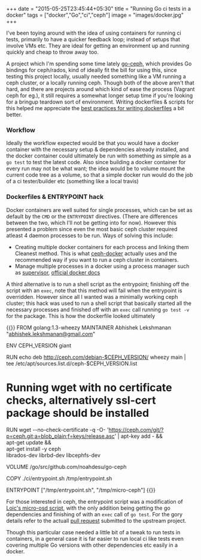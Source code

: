 +++
date = "2015-05-25T23:45:44+05:30"
title = "Running Go ci tests in a docker"
tags = ["docker","Go","ci","ceph"]
image = "images/docker.jpg"
+++

I've been toying around with the idea of using containers for running
ci tests, primarily to have a quicker feedback loop; instead of setups
that involve VMs etc. They are ideal for getting an environment up and
running quickly and cheap to throw away too.

A project which I'm spending some time lately [go-ceph][1], which provides
Go bindings for ceph/rados, kind of ideally fit the bill for using
this, since testing this project locally, usually needed something
like a VM running a ceph cluster, or a locally running ceph. Though
both of the above aren't that hard, and there are projects around
which kind of ease the process (Vagrant ceph for eg.), it still
requires a somewhat longer setup time if you're looking for a bringup
teardown sort of environment. Writing dockerfiles & scripts for this
helped me appreciate the [best practices for writing dockerfiles][2] a
bit better.

### Workflow
Ideally the workflow expected would be that you would have
a docker container with the necessary setup & dependencies already
installed, and the docker container could ultimately be run with
something as simple as a `go test` to test the latest code. Also since
building a docker container for every run may not be what want; the
idea would be to volume mount the current code tree as a volume, so
that a simple docker run would do the job of a ci tester/builder etc
(something like a local travis)

### Dockerfiles & ENTRYPOINT hack

Docker containers are well suited for single processes, which can be
set as default by the `CMD` or the `ENTRYPOINT` directives. (There are
differences between the two, which I'll not be getting into for
now). However this presented a problem since even the most basic ceph cluster required atleast 4 daemon processes to be run. Ways of solving this include:

- Creating multiple docker containers for each process and linking them
Cleanest method. This is what [ceph-docker][3] actually uses and the recommended way if you want to run a ceph cluster in containers.
- Manage multiple processes in a docker using a process manager such as [supervisor][4], [official docker docs][5]

A third alternative is to run a shell script as the entrypoint; finishing off the script with an `exec`, note that this method will fail when the entrypoint is overridden. However since all I wanted was a minimally working ceph cluster; this hack was used to run a shell script that basically started all the necessary processes and finished off with an `exec` call running `go test -v` for the package. This is how the dockerfile looked ultimately


{{<highlight docker>}}
FROM golang:1.3-wheezy
MAINTAINER Abhishek Lekshmanan "abhishek.lekshmanan@gmail.com"

ENV CEPH_VERSION giant

RUN echo deb http://ceph.com/debian-$CEPH_VERSION/ wheezy main | tee /etc/apt/sources.list.d/ceph-$CEPH_VERSION.list

# Running wget with no certificate checks, alternatively ssl-cert package should be installed
RUN wget --no-check-certificate -q -O- 'https://ceph.com/git/?p=ceph.git;a=blob_plain;f=keys/release.asc' | apt-key add - &&\
    apt-get update && \
    apt-get install -y ceph \
    librados-dev librbd-dev libcephfs-dev

VOLUME /go/src/github.com/noahdesu/go-ceph

COPY ./ci/entrypoint.sh /tmp/entrypoint.sh

ENTRYPOINT ["/tmp/entrypoint.sh", "/tmp/micro-ceph"]
{{</highlight>}}

For those interested in ceph, the entrypoint script was a modification
of [Loic's micro-osd script][6], with the only addition being getting the go dependencies and finishing of with an `exec` call of `go test`. For the gory details refer to the actuall [pull request][7] submitted to the upstream project.

Though this particular case needed a little bit of a tweak to run
tests in containers, in a general case it is far easier to run local
ci like tests even covering multiple Go versions with other
dependencies etc easily in a docker.

[1]:https://github.com/noahdesu/go-ceph
[2]:https://docs.docker.com/articles/dockerfile_best-practices/
[3]:https://github.com/ceph/ceph-docker
[4]:http://supervisord.org/
[5]:https://docs.docker.com/articles/using_supervisord/
[6]:http://dachary.org/?p=2374
[7]:https://github.com/noahdesu/go-ceph/pull/21

